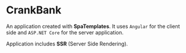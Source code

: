 # CrankBank

An application created with **SpaTemplates**. It uses `Angular` for the client side and `ASP.NET Core` for the server application. 

Application includes **SSR** (Server Side Rendering).

